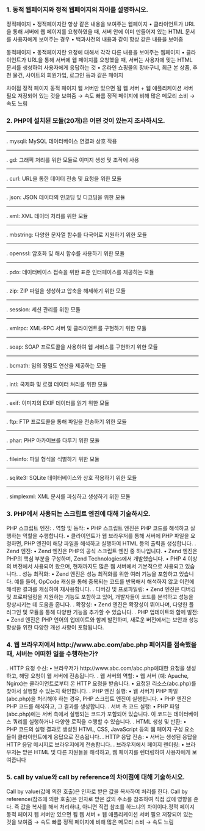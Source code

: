 <h3>1. 동적 웹페이지와 정적 웹페이지의 차이를 설명하시오.</h3>

정적페이지
•  정적페이지란 항상 같은 내용을 보여주는 웹페이지
•  클라이언트가 URL을 통해 서버에 웹 페이지를 요청하였을 때, 서버 안에 이미 만들어져 있는 HTML 문서를 사용자에게 보여주는 경우
•  백과사전의 내용과 같이 항상 같은 내용을 보여줌

동적페이지
•  동적페이지란 요청에 대해서 각각 다른 내용을 보여주는 웹페이지
•  클라이언트가 URL을 통해 서버에 웹 페이지를 요청했을 때, 서버는 사용자에 맞는 HTML 문서를 생성하여 사용자에게 응답하는 것
•  온라인 쇼핑몰의 장바구니, 최근 본 상품, 추천 물건, 사이트의 회원가입, 로그인 등과 같은 페이지

차이점
정적 페이지	동적 페이지
웹 서버만 있으면 됨	웹 서버 + 웹 애플리케이션 서버 필요
저장되어 있는 것을 보여줌 → 속도 빠름	정적 페이지에 비해 많은 메모리 소비 → 속도 느림


<h3>2. PHP에 설치된 모듈(20개)은 어떤 것이 있는지 조사하시오.</h3>

<hr>. mysqli: MySQL 데이터베이스 연결과 상호 작용</hr>
<hr>. gd: 그래픽 처리를 위한 모듈로 이미지 생성 및 조작에 사용</hr>
<hr>. curl: URL을 통한 데이터 전송 및 요청을 위한 모듈</hr>
<hr>. json: JSON 데이터의 인코딩 및 디코딩을 위한 모듈</hr>
<hr>. xml: XML 데이터 처리를 위한 모듈</hr>
<hr>. mbstring: 다양한 문자열 함수를 다국어로 지원하기 위한 모듈</hr>
<hr>. openssl: 암호화 및 해시 함수를 사용하기 위한 모듈</hr>
<hr>. pdo: 데이터베이스 접속을 위한 표준 인터페이스를 제공하는 모듈</hr>
<hr>. zip: ZIP 파일을 생성하고 압축을 해제하기 위한 모듈</hr>
<hr>. session: 세션 관리를 위한 모듈</hr>
<hr>. xmlrpc: XML-RPC 서버 및 클라이언트를 구현하기 위한 모듈</hr>
<hr>. soap: SOAP 프로토콜을 사용하여 웹 서비스를 구현하기 위한 모듈</hr>
<hr>. bcmath: 임의 정밀도 연산을 제공하는 모듈</hr>
<hr>. intl: 국제화 및 로캘 데이터 처리를 위한 모듈</hr>
<hr>. exif: 이미지의 EXIF 데이터를 읽기 위한 모듈</hr>
<hr>. ftp: FTP 프로토콜을 통해 파일을 전송하기 위한 모듈</hr>
<hr>. phar: PHP 아카이브를 다루기 위한 모듈</hr>
<hr>. fileinfo: 파일 형식을 식별하기 위한 모듈</hr>
<hr>. sqlite3: SQLite 데이터베이스와 상호 작용하기 위한 모듈</hr>
<hr>. simplexml: XML 문서를 파싱하고 생성하기 위한 모듈</hr>


<h3>3. PHP에서 사용되는 스크립트 엔진에 대해 기술하시오.</h3>
  
PHP 스크립트 엔진:
. 역할 및 동작:
•  PHP 스크립트 엔진은 PHP 코드를 해석하고 실행하는 역할을 수행합니다.
•  클라이언트가 웹 브라우저를 통해 서버에 PHP 파일을 요청하면, PHP 엔진이 해당 파일을 해석하고 실행하여 HTML 등의 출력을 생성합니다.
. Zend 엔진:
•  Zend 엔진은 PHP의 공식 스크립트 엔진 중 하나입니다.
•  Zend 엔진은 PHP의 핵심 부분을 구성하며, Zend Technologies에서 개발했습니다.
•  PHP 4 이상의 버전에서 사용되어 왔으며, 현재까지도 많은 웹 서버에서 기본적으로 사용되고 있습니다.
. 성능 최적화:
•  Zend 엔진은 성능 최적화를 위한 여러 기능을 포함하고 있습니다. 예를 들어, OpCode 캐싱을 통해 중복되는 코드를 반복해서 해석하지 않고 이전에 해석한 결과를 캐싱하여 재사용합니다.
. 디버깅 및 프로파일링:
•  Zend 엔진은 디버깅 및 프로파일링을 지원하는 기능도 포함하고 있어, 개발자들이 코드를 분석하고 성능을 향상시키는 데 도움을 줍니다.
. 확장성:
•  Zend 엔진은 확장성이 뛰어나며, 다양한 플러그인 및 모듈을 통해 다양한 기능을 추가할 수 있습니다.
. PHP 업데이트와 함께 발전:
•  Zend 엔진은 PHP 언어의 업데이트와 함께 발전하며, 새로운 버전에서는 보안과 성능 향상을 위한 다양한 개선 사항이 포함됩니다.

<h3>4. 웹 브라우저에서 http://www.abc.com/abc.php 페이지를 접속했을 때, 서버는 어떠한 일을 수행하는가?</h3>
. HTTP 요청 수신:
•  브라우저가 http://www.abc.com/abc.php에대한 요청을 생성하고, 해당 요청이 웹 서버에 전송됩니다.
. 웹 서버의 역할:
•  웹 서버 (예: Apache, Nginx)는 클라이언트로부터 온 HTTP 요청을 받습니다.
•  요청된 리소스(abc.php)를 찾아서 실행할 수 있는지 확인합니다.
. PHP 엔진 실행:
•  웹 서버가 PHP 파일(abc.php)을 처리해야 하는 경우, PHP 스크립트 엔진이 실행됩니다.
•  PHP 엔진은 PHP 코드를 해석하고, 그 결과를 생성합니다.
. 서버 측 코드 실행:
•  PHP 파일(abc.php)에는 서버 측에서 실행되는 코드가 포함되어 있습니다. 이 코드는 데이터베이스 쿼리를 실행하거나 다양한 로직을 수행할 수 있습니다.
. HTML 생성 및 반환:
•  PHP 코드의 실행 결과로 생성된 HTML, CSS, JavaScript 등의 웹 페이지 구성 요소들이 클라이언트에게 응답으로 전송됩니다.
. HTTP 응답 전송:
•  서버는 생성된 응답을 HTTP 응답 메시지로 브라우저에게 전송합니다.
. 브라우저에서 페이지 렌더링:
•  브라우저는 받은 HTML 및 다른 자원들을 해석하고, 웹 페이지를 렌더링하여 사용자에게 보여줍니다

<h3>5. call by value와 call by reference의 차이점에 대해 기술하시오.</h3>


Call by value(값에 의한 호출)은 인자로 받은 값을 복사하여 처리를 한다. Call by reference(참조에 의한 호출)은 인자로 받은 값의 주소를 참조하여 직접 값에 영향을 준다.
즉 값을 복사를 해서 처리하냐, 아니면 직접 참조를 하느냐의 차이이다.정적 페이지	동적 페이지
웹 서버만 있으면 됨	웹 서버 + 웹 애플리케이션 서버 필요
저장되어 있는 것을 보여줌 → 속도 빠름	정적 페이지에 비해 많은 메모리 소비 → 속도 느림
